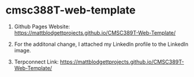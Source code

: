 # cmsc388T-web-template


1. Github Pages Website: https://mattblodgettprojects.github.io/CMSC389T-Web-Template/

2. For the additonal change, I attached my LinkedIn profile to the LinkedIn image. 

3. Terpconnect Link: https://mattblodgettprojects.github.io/CMSC389T-Web-Template/
